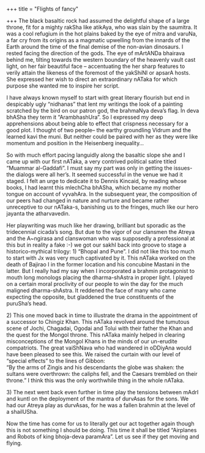 +++
title = "Flights of fancy"

+++
The black basaltic rock had assumed the delightful shape of a large
throne, fit for a mighty rakSha like atikAya, who was slain by the
saumitra. It was a cool refugium in the hot plains baked by the eye of
mitra and varuNa, a far cry from its origins as a magmatic upwelling
from the innards of the Earth around the time of the final demise of the
non-avian dinosaurs. I rested facing the direction of the gods. The eye
of mArtANDa bhairava behind me, tilting towards the western boundary of
the heavenly vault cast light, on her fair beautiful face – accentuating
the her sharp features to verily attain the likeness of the foremost of
the yakShiNI or apsarA hosts. She expressed her wish to direct an
extraordinary nATaka for which purpose she wanted me to inspire her
script.

I have always known myself to start with great literary flourish but end
in despicably ugly “nidhanas” that lent my writings the look of a
painting scratched by the bird on our patron god, the brahmaNya deva’s
flag. In deva bhASha they term it “ArambhashUra”. So I expressed my deep
apprehensions about being able to effect that crispness necessary for a
good plot. I thought of two people– the earthy groundling Vidrum and the
learned kavi the muni. But neither could be paired with her as they were
like momentum and position in the Heisenberg inequality…  

So with much effort pacing languidly along the basaltic slope she and I
came up with our first nATaka, a very contrived political satire titled
“Muammar al-Gaddafi”. I must say my part was only in getting the
issues- the dialogs were all her’s. It seemed successful in the venue we
had it staged. I felt an urge to dedicate it to Dennis Kincaid, by
reading whose books, I had learnt this mlechCha bhASha, which became my
mother tongue on account of vyvahAra. In the subsequent year, the
composition of our peers had changed in nature and nurture and became
rather unreceptive to our nATaka-s, banishing us to the fringes, much
like our hero jayanta the atharvavedin.

Her playwriting was much like her drawing, brilliant but sporadic as the
tridecennial cicada’s song. But due to the vigor of our clansmen the
Atreya and the A\~ngirasa and clanswoman who was supposedly a
professional at this but in reality a fake :-) we got our sakhI back
into groove to stage a historico-mythical trilogy: 1) “Bhopal and Pune”.
I did not like this too much to start with Jx was very much captivated
by it. This nATaka worked on the death of Bajirao I in the former
location and his concubine Mastani in the latter. But I really had my
say when I incorporated a brahmin protagonist to mouth long monologs
placing the dharma-shAstra in proper light. I played on a certain moral
proclivity of our people to win the day for the much maligned
dharma-shAstra. It reddened the face of many who came expecting the
opposite, but gladdened the true constituents of the puruSha’s head.

2\) This one moved back in time to illustrate the drama in the
appointment of a successor to Chingiz Khan. This nATaka revolved around
the tumutous scene of Jochi, Chagadai, Ogodai and Tolui with their
father the Khan and the quest for the Mongol throne. This nATaka mainly
helped in clearing misconceptions of the Mongol Khans in the minds of
our un-erudite compatriots. The great vaiShNava who had wandered in
oDDiyAna would have been pleased to see this. We raised the curtain with
our level of “special effects” to the lines of Gibbon:  
“By the arms of Zingis and his descendants the globe was shaken: the
sultans were overthrown: the caliphs fell, and the Caesars trembled on
their throne.” I think this was the only worthwhile thing in the whole
nATaka.

3\) The next went back even further in time play the tensions between
mAdrI and kuntI on the deployment of the mantra of durvAsas for the
sons. We had our Atreya play as durvAsas, for he was a fallen brahmin at
the level of a shailUSha.

Now the time has come for us to literally get our act together again
though this is not something I should be doing. This time it shall be
titled “Airplanes and Robots of king bhoja-deva paramAra”. Let us see if
they get moving and flying.
